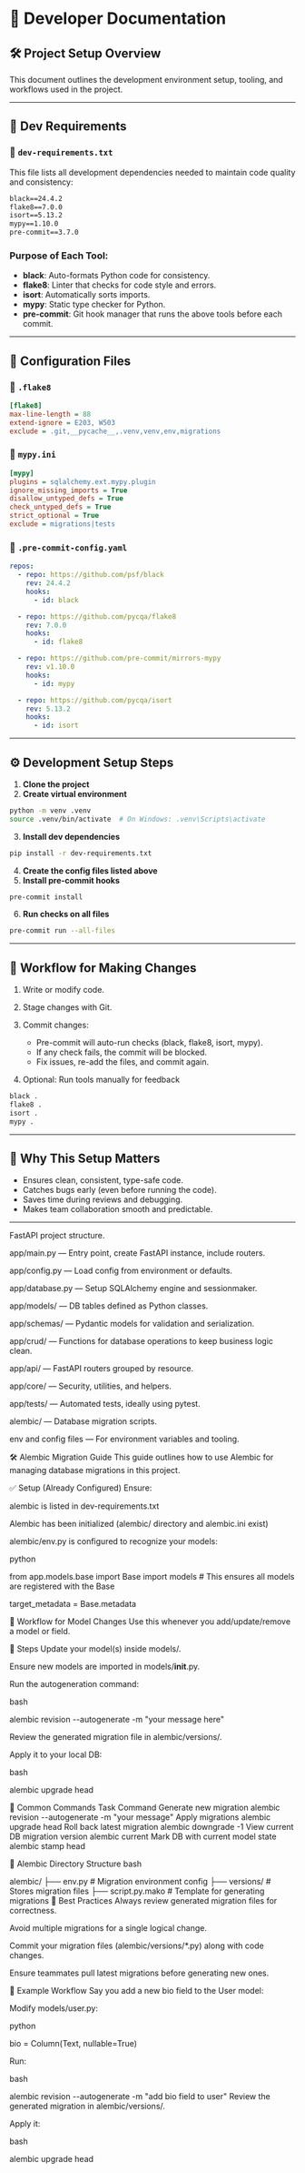 # 📘 Developer Documentation

## 🛠 Project Setup Overview

This document outlines the development environment setup, tooling, and workflows used in the project.

---

## 📁 Dev Requirements

### 📄 `dev-requirements.txt`

This file lists all development dependencies needed to maintain code quality and consistency:

```txt
black==24.4.2
flake8==7.0.0
isort==5.13.2
mypy==1.10.0
pre-commit==3.7.0
```

### Purpose of Each Tool:

* **black**: Auto-formats Python code for consistency.
* **flake8**: Linter that checks for code style and errors.
* **isort**: Automatically sorts imports.
* **mypy**: Static type checker for Python.
* **pre-commit**: Git hook manager that runs the above tools before each commit.

---

## 🧱 Configuration Files

### 📄 `.flake8`

```ini
[flake8]
max-line-length = 88
extend-ignore = E203, W503
exclude = .git,__pycache__,.venv,venv,env,migrations
```

### 📄 `mypy.ini`

```ini
[mypy]
plugins = sqlalchemy.ext.mypy.plugin
ignore_missing_imports = True
disallow_untyped_defs = True
check_untyped_defs = True
strict_optional = True
exclude = migrations|tests
```

### 📄 `.pre-commit-config.yaml`

```yaml
repos:
  - repo: https://github.com/psf/black
    rev: 24.4.2
    hooks:
      - id: black

  - repo: https://github.com/pycqa/flake8
    rev: 7.0.0
    hooks:
      - id: flake8

  - repo: https://github.com/pre-commit/mirrors-mypy
    rev: v1.10.0
    hooks:
      - id: mypy

  - repo: https://github.com/pycqa/isort
    rev: 5.13.2
    hooks:
      - id: isort
```

---

## ⚙️ Development Setup Steps

1. **Clone the project**
2. **Create virtual environment**

```bash
python -m venv .venv
source .venv/bin/activate  # On Windows: .venv\Scripts\activate
```

3. **Install dev dependencies**

```bash
pip install -r dev-requirements.txt
```

4. **Create the config files listed above**
5. **Install pre-commit hooks**

```bash
pre-commit install
```

6. **Run checks on all files**

```bash
pre-commit run --all-files
```

---

## 🔄 Workflow for Making Changes

1. Write or modify code.

2. Stage changes with Git.

3. Commit changes:

   * Pre-commit will auto-run checks (black, flake8, isort, mypy).
   * If any check fails, the commit will be blocked.
   * Fix issues, re-add the files, and commit again.

4. Optional: Run tools manually for feedback

```bash
black .
flake8 .
isort .
mypy .
```

---

## 🧠 Why This Setup Matters

* Ensures clean, consistent, type-safe code.
* Catches bugs early (even before running the code).
* Saves time during reviews and debugging.
* Makes team collaboration smooth and predictable.

---

FastAPI project structure.

app/main.py — Entry point, create FastAPI instance, include routers.

app/config.py — Load config from environment or defaults.

app/database.py — Setup SQLAlchemy engine and sessionmaker.

app/models/ — DB tables defined as Python classes.

app/schemas/ — Pydantic models for validation and serialization.

app/crud/ — Functions for database operations to keep business logic clean.

app/api/ — FastAPI routers grouped by resource.

app/core/ — Security, utilities, and helpers.

app/tests/ — Automated tests, ideally using pytest.

alembic/ — Database migration scripts.

env and config files — For environment variables and tooling.


🛠️ Alembic Migration Guide
This guide outlines how to use Alembic for managing database migrations in this project.

✅ Setup (Already Configured)
Ensure:

alembic is listed in dev-requirements.txt

Alembic has been initialized (alembic/ directory and alembic.ini exist)

alembic/env.py is configured to recognize your models:

python

from app.models.base import Base
import models  # This ensures all models are registered with the Base

target_metadata = Base.metadata


🔁 Workflow for Model Changes
Use this whenever you add/update/remove a model or field.

🔨 Steps
Update your model(s) inside models/.

Ensure new models are imported in models/__init__.py.

Run the autogeneration command:

bash

alembic revision --autogenerate -m "your message here"

Review the generated migration file in alembic/versions/.

Apply it to your local DB:

bash

alembic upgrade head

🧰 Common Commands
Task	                            Command
Generate new migration	          alembic revision --autogenerate -m "your message"
Apply migrations	                alembic upgrade head
Roll back latest migration	      alembic downgrade -1
View current DB migration version	alembic current
Mark DB with current model state	alembic stamp head

📂 Alembic Directory Structure
bash

alembic/
├── env.py              # Migration environment config
├── versions/           # Stores migration files
├── script.py.mako      # Template for generating migrations
🧠 Best Practices
Always review generated migration files for correctness.

Avoid multiple migrations for a single logical change.

Commit your migration files (alembic/versions/*.py) along with code changes.

Ensure teammates pull latest migrations before generating new ones.

🧪 Example Workflow
Say you add a new bio field to the User model:

Modify models/user.py:

python

bio = Column(Text, nullable=True)

Run:

bash

alembic revision --autogenerate -m "add bio field to user"
Review the generated migration in alembic/versions/.

Apply it:

bash

alembic upgrade head

